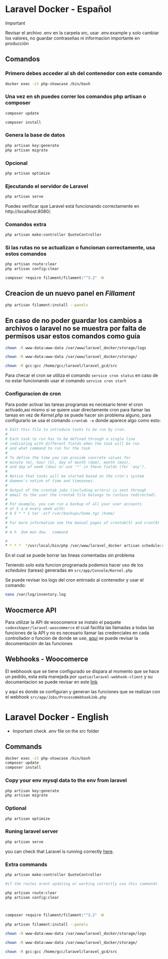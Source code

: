 # Laravel Docker - Español

> [!IMPORTANT]
> Revisar el archivo .env en la carpeta src, usar .env.example y solo cambiar los valores, no guardar contraseñas ni informacion importante en producción

## Comandos

### Primero debes acceder al sh del contenedor con este comando
```bash
docker exec -it php-showcase /bin/bash
```
### Una vez en sh puedes correr los comandos php artisan o composer 
```bash
composer update
```
```bash
composer install
```
### Genera la base de datos

```bash
php artisan key:generate
php artisan migrate
```

### Opcional

```bash
php artisan optimize
```
### Ejecutando el servidor de Laravel

```bash
php artisan serve
```

Puedes verificar que Laravel está funcionando correctamente en http://localhost:8080/.

### Comandos extra

```bash
php artisan make:controller QuoteController
```
### Si las rutas no se actualizan o funcionan correctamente, usa estos comandos
```bash
php artisan route:clear
php artisan config:clear
```

```bash
composer require filament/filament:"^3.2" -W
```
## Creacion de un nuevo panel en *Fillament*
```bash
php artisan filament:install --panels
```
## En caso de no poder guardar los cambios a archivos o laravel no se muestra por falta de permisos usar estos comandos como guía
```bash
chown -R www-data:www-data /var/www/laravel_docker/storage/logs

chown -R www-data:www-data /var/www/laravel_docker/storage/

chown -R gcc:gcc /home/gcc/laravel/laravel_gcd/src
```

Para checar el cron se utiliza el comando `service cron status` en caso de no estar funcionando usar el comando `service cron start`

### Configuracion de cron

Para poder activar las tareas programas es necesario tener el cron activado,asi mismo si se quiere usar directamente cron para llamar las tareas en vez de *Kernel.php* se puede hacer sin problema alguno, para configurarlo se usa el comando `crontab -e` donde aparece algo como esto: 

```bash
# Edit this file to introduce tasks to be run by cron.
# 
# Each task to run has to be defined through a single line
# indicating with different fields when the task will be run
# and what command to run for the task
# 
# To define the time you can provide concrete values for
# minute (m), hour (h), day of month (dom), month (mon),
# and day of week (dow) or use '*' in these fields (for 'any').
# 
# Notice that tasks will be started based on the cron's system
# daemon's notion of time and timezones.
# 
# Output of the crontab jobs (including errors) is sent through
# email to the user the crontab file belongs to (unless redirected).
# 
# For example, you can run a backup of all your user accounts
# at 5 a.m every week with:
# 0 5 * * 1 tar -zcf /var/backups/home.tgz /home/
# 
# For more information see the manual pages of crontab(5) and cron(8)
# 
# m h  dom mon dow   command

#
* * * *  */usr/local/bin/php /var/www/laravel_docker artisan schedule:run >> /var/log/inventory.log 2>&1
```

En el cual se puede borrar las lineas comentadas sin problema 

Teniendo solo esta funcion programada podemos hacer uso de los *schedules* (tareas) generadas en `src/app/Console/Kernel.php`

Se puede revisar los logs del cron entrnado al contenedor y usar el comando:

```bash
nano /var/log/inventory.log
```
## Woocmerce API

Para utilizar la API de woocomerce se instalo el paquete `codexshaper/laravel-woocommerce` el cual facilita las llamadas a todas las funciones de la API y no es necesario llamar las credenciales en cada controllador o funcion de donde se use, [aqui](https://codexshaper.github.io/docs/laravel-woocommerce/) se puede revisar la documentación de las funciones


## Webhooks - Woocomerce

El webhoook que se tiene configurado se dispara al momento que se hace un pedido, esta esta manejada por `spatie/laravel-webhook-client` y su documentacion se puede revisar en este [link](https://github.com/spatie/laravel-webhook-client)

y aqui es donde se configuran y generan las funciones que se realizan con el webhook `src/app/Jobs/ProcessWebhookJob.php`


# Laravel Docker - English
 - Important check .env file on the src folder
## Commands

```bash
docker exec -it php-showcase /bin/bash
composer update
composer install
```

### Copy your env mysql data to the env from laravel

```bash
php artisan key:generate
php artisan migrate

```

### Optional

```bash
php artisan optimize
```

### Runing laravel server

```bash
php artisan serve
```

you can check that Laravel is running correctly [here](http://localhost:8080/).

### Extra commands

```bash
php artisan make:controller QuoteController

#if the routes arent updating or working correctly use this commands

php artisan route:clear
php artisan config:clear



composer require filament/filament:"^3.2" -W
 
php artisan filament:install --panels

chown -R www-data:www-data /var/www/laravel_docker/storage/logs

chown -R www-data:www-data /var/www/laravel_docker/storage/

chown -R gcc:gcc /home/gcc/laravel/laravel_gcd/src

```